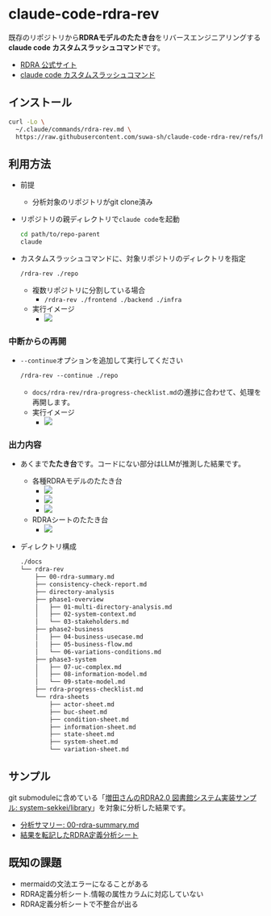 # claude-code-rdra-rev

既存のリポジトリから**RDRAモデルのたたき台**をリバースエンジニアリングする**claude code カスタムスラッシュコマンド**です。

- [RDRA 公式サイト](https://www.rdra.jp/)
- [claude code カスタムスラッシュコマンド](https://docs.anthropic.com/ja/docs/claude-code/slash-commands#%E3%82%AB%E3%82%B9%E3%82%BF%E3%83%A0%E3%82%B9%E3%83%A9%E3%83%83%E3%82%B7%E3%83%A5%E3%82%B3%E3%83%9E%E3%83%B3%E3%83%89)

## インストール

```sh
curl -Lo \
  ~/.claude/commands/rdra-rev.md \
  https://raw.githubusercontent.com/suwa-sh/claude-code-rdra-rev/refs/heads/main/.claude/commands/rdra-rev.md
```

## 利用方法

- 前提
  - 分析対象のリポジトリがgit clone済み
- リポジトリの親ディレクトリで`claude code`を起動

  ```sh
  cd path/to/repo-parent
  claude
  ```

- カスタムスラッシュコマンドに、対象リポジトリのディレクトリを指定

  ```txt
  /rdra-rev ./repo
  ```

  - 複数リポジトリに分割している場合
    - `/rdra-rev ./frontend ./backend ./infra`
  - 実行イメージ
    - ![](https://share.cleanshot.com/39WKWHw3+)

### 中断からの再開

- `--continue`オプションを追加して実行してください

  ```txt
  /rdra-rev --continue ./repo
  ```

  - `docs/rdra-rev/rdra-progress-checklist.md`の進捗に合わせて、処理を再開します。
  - 実行イメージ
    - ![](https://share.cleanshot.com/lJXk59QK+)

### 出力内容

- あくまで**たたき台**です。コードにない部分はLLMが推測した結果です。
  - 各種RDRAモデルのたたき台
    - ![](https://share.cleanshot.com/B6R1sGPv+)
    - ![](https://share.cleanshot.com/dpLMHLgt+)
    - ![](https://share.cleanshot.com/yw2SYh17+)
  - RDRAシートのたたき台
    - ![](https://share.cleanshot.com/xyfd4Vxr+)
- ディレクトリ構成

  ```txt
  ./docs
  └── rdra-rev
      ├── 00-rdra-summary.md
      ├── consistency-check-report.md
      ├── directory-analysis
      ├── phase1-overview
      │   ├── 01-multi-directory-analysis.md
      │   ├── 02-system-context.md
      │   └── 03-stakeholders.md
      ├── phase2-business
      │   ├── 04-business-usecase.md
      │   ├── 05-business-flow.md
      │   └── 06-variations-conditions.md
      ├── phase3-system
      │   ├── 07-uc-complex.md
      │   ├── 08-information-model.md
      │   └── 09-state-model.md
      ├── rdra-progress-checklist.md
      └── rdra-sheets
          ├── actor-sheet.md
          ├── buc-sheet.md
          ├── condition-sheet.md
          ├── information-sheet.md
          ├── state-sheet.md
          ├── system-sheet.md
          └── variation-sheet.md
  ```

## サンプル

git submoduleに含めている「[増田さんのRDRA2.0 図書館システム実装サンプル: system-sekkei/library](https://github.com/system-sekkei/library)」を対象に分析した結果です。

- [分析サマリー: 00-rdra-summary.md](./docs/rdra-rev/00-rdra-summary.md)
- [結果を転記したRDRA定義分析シート](https://docs.google.com/spreadsheets/d/1ycV-aucZ7na0z9yNc7cnx0mm_LKeKxgvvwPuTjXtTgQ)

## 既知の課題

- mermaidの文法エラーになることがある
- RDRA定義分析シート.情報の属性カラムに対応していない
- RDRA定義分析シートで不整合が出る

